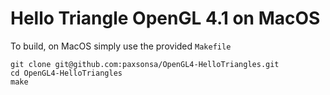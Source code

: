 # Hello Triangle OpenGL 4.1 on MacOS
To build, on MacOS simply use the provided `Makefile`
```
git clone git@github.com:paxsonsa/OpenGL4-HelloTriangles.git
cd OpenGL4-HelloTriangles
make 
```